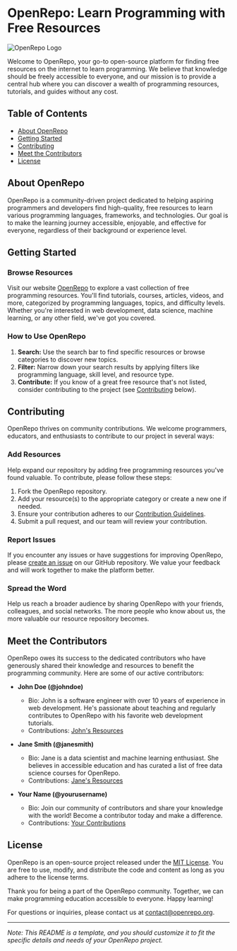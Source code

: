 # OpenRepo: Learn Programming with Free Resources

![OpenRepo Logo](https://drive.google.com/file/d/1UhkhkUnhBiezGiybQetoF323NPNgIw4Q/view?usp=sharing)

Welcome to OpenRepo, your go-to open-source platform for finding free resources on the internet to learn programming. We believe that knowledge should be freely accessible to everyone, and our mission is to provide a central hub where you can discover a wealth of programming resources, tutorials, and guides without any cost.

## Table of Contents

- [About OpenRepo](#about-openrepo)
- [Getting Started](#getting-started)
- [Contributing](#contributing)
- [Meet the Contributors](#meet-the-contributors)
- [License](#license)

## About OpenRepo

OpenRepo is a community-driven project dedicated to helping aspiring programmers and developers find high-quality, free resources to learn various programming languages, frameworks, and technologies. Our goal is to make the learning journey accessible, enjoyable, and effective for everyone, regardless of their background or experience level.

## Getting Started

### Browse Resources

Visit our website [OpenRepo](https://www.openrepo.org) to explore a vast collection of free programming resources. You'll find tutorials, courses, articles, videos, and more, categorized by programming languages, topics, and difficulty levels. Whether you're interested in web development, data science, machine learning, or any other field, we've got you covered.

### How to Use OpenRepo

1. **Search:** Use the search bar to find specific resources or browse categories to discover new topics.
2. **Filter:** Narrow down your search results by applying filters like programming language, skill level, and resource type.
3. **Contribute:** If you know of a great free resource that's not listed, consider contributing to the project (see [Contributing](#contributing) below).

## Contributing

OpenRepo thrives on community contributions. We welcome programmers, educators, and enthusiasts to contribute to our project in several ways:

### Add Resources

Help expand our repository by adding free programming resources you've found valuable. To contribute, please follow these steps:

1. Fork the OpenRepo repository.
2. Add your resource(s) to the appropriate category or create a new one if needed.
3. Ensure your contribution adheres to our [Contribution Guidelines](CONTRIBUTING.md).
4. Submit a pull request, and our team will review your contribution.

### Report Issues

If you encounter any issues or have suggestions for improving OpenRepo, please [create an issue](https://github.com/OpenRepo/issues) on our GitHub repository. We value your feedback and will work together to make the platform better.

### Spread the Word

Help us reach a broader audience by sharing OpenRepo with your friends, colleagues, and social networks. The more people who know about us, the more valuable our resource repository becomes.

## Meet the Contributors

OpenRepo owes its success to the dedicated contributors who have generously shared their knowledge and resources to benefit the programming community. Here are some of our active contributors:

- **John Doe (@johndoe)**
  - Bio: John is a software engineer with over 10 years of experience in web development. He's passionate about teaching and regularly contributes to OpenRepo with his favorite web development tutorials.
  - Contributions: [John's Resources](https://www.openrepo.org/user/johndoe)

- **Jane Smith (@janesmith)**
  - Bio: Jane is a data scientist and machine learning enthusiast. She believes in accessible education and has curated a list of free data science courses for OpenRepo.
  - Contributions: [Jane's Resources](https://www.openrepo.org/user/janesmith)

- **Your Name (@yourusername)**
  - Bio: Join our community of contributors and share your knowledge with the world! Become a contributor today and make a difference.
  - Contributions: [Your Contributions](https://www.openrepo.org/user/yourusername)

## License

OpenRepo is an open-source project released under the [MIT License](LICENSE). You are free to use, modify, and distribute the code and content as long as you adhere to the license terms.

Thank you for being a part of the OpenRepo community. Together, we can make programming education accessible to everyone. Happy learning!

For questions or inquiries, please contact us at [contact@openrepo.org](mailto:contact@openrepo.org).

---

*Note: This README is a template, and you should customize it to fit the specific details and needs of your OpenRepo project.*